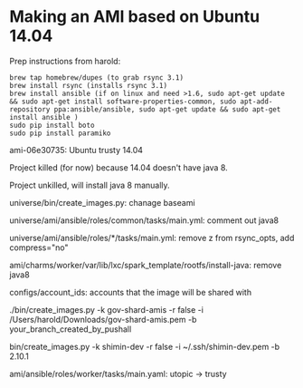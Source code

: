 Making an AMI based on Ubuntu 14.04
==========

Prep instructions from harold:
```
brew tap homebrew/dupes (to grab rsync 3.1)
brew install rsync (installs rsync 3.1)
brew install ansible (if on linux and need >1.6, sudo apt-get update && sudo apt-get install software-properties-common, sudo apt-add-repository ppa:ansible/ansible, sudo apt-get update && sudo apt-get install ansible )
sudo pip install boto
sudo pip install paramiko
```

ami-06e30735: Ubuntu trusty 14.04

Project killed (for now) because 14.04 doesn't have java 8.

Project unkilled, will install java 8 manually.


universe/bin/create_images.py: chanage baseami

universe/ami/ansible/roles/common/tasks/main.yml: comment out java8


universe/ami/ansible/roles/*/tasks/main.yml: remove z from rsync_opts, add compress=\"no\"

ami/charms/worker/var/lib/lxc/spark_template/rootfs/install-java: remove java8

configs/account_ids: accounts that the image will be shared with

./bin/create_images.py -k gov-shard-amis -r false -i /Users/harold/Downloads/gov-shard-amis.pem -b your_branch_created_by_pushall

bin/create_images.py -k shimin-dev -r false -i ~/.ssh/shimin-dev.pem -b 2.10.1

ami/ansible/roles/worker/tasks/main.yaml: utopic -> trusty
